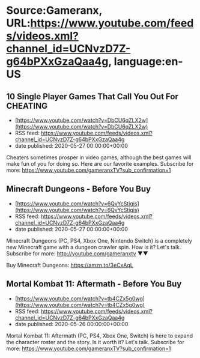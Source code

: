 # Source:Gameranx, URL:https://www.youtube.com/feeds/videos.xml?channel_id=UCNvzD7Z-g64bPXxGzaQaa4g, language:en-US

## 10 Single Player Games That Call You Out For CHEATING
 - [https://www.youtube.com/watch?v=DbCU6qZLX2w](https://www.youtube.com/watch?v=DbCU6qZLX2w)
 - RSS feed: https://www.youtube.com/feeds/videos.xml?channel_id=UCNvzD7Z-g64bPXxGzaQaa4g
 - date published: 2020-05-27 00:00:00+00:00

Cheaters sometimes prosper in video games, although the best games will make fun of you for doing so. Here are our favorite examples.
Subscribe for more: https://www.youtube.com/gameranxTV?sub_confirmation=1

## Minecraft Dungeons - Before You Buy
 - [https://www.youtube.com/watch?v=6QvYcStigis](https://www.youtube.com/watch?v=6QvYcStigis)
 - RSS feed: https://www.youtube.com/feeds/videos.xml?channel_id=UCNvzD7Z-g64bPXxGzaQaa4g
 - date published: 2020-05-27 00:00:00+00:00

Minecraft Dungeons (PC, PS4, Xbox One, Nintendo Switch) is a completely new Minecraft game with a dungeon crawler spin. How is it? Let's talk.
Subscribe for more: http://youtube.com/gameranxtv ▼▼


Buy Minecraft Dungeons: https://amzn.to/3eCxAqL

## Mortal Kombat 11: Aftermath - Before You Buy
 - [https://www.youtube.com/watch?v=tb4CZx5g0wg](https://www.youtube.com/watch?v=tb4CZx5g0wg)
 - RSS feed: https://www.youtube.com/feeds/videos.xml?channel_id=UCNvzD7Z-g64bPXxGzaQaa4g
 - date published: 2020-05-26 00:00:00+00:00

Mortal Kombat 11: Aftermath (PC, PS4, Xbox One, Switch) is here to expand the character roster and the story. Is it worth it? Let's talk.
Subscribe for more: https://www.youtube.com/gameranxTV?sub_confirmation=1

